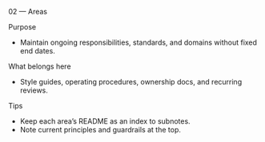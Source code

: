 02 — Areas

Purpose
- Maintain ongoing responsibilities, standards, and domains without fixed end dates.

What belongs here
- Style guides, operating procedures, ownership docs, and recurring reviews.

Tips
- Keep each area’s README as an index to subnotes.
- Note current principles and guardrails at the top.

